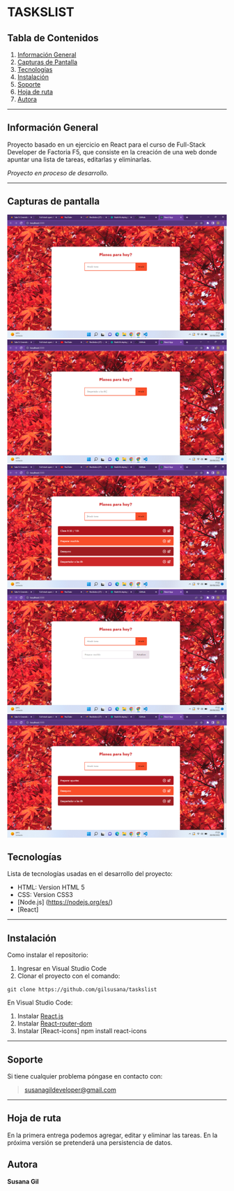 # TASKSLIST

## Tabla de Contenidos

1. [Información General](#información-general)
2. [Capturas de Pantalla](#capturas-de-pantalla)
3. [Tecnologías](#tecnologías)
4. [Instalación](#instalación)
5. [Soporte](#soporte)
6. [Hoja de ruta](#hoja-de-ruta)
7. [Autora](#autora)

***
## Información General

Proyecto basado en un ejercicio en React para el curso de Full-Stack Developer de Factoria F5, que consiste en la creación de una web donde apuntar una lista de tareas, editarlas y eliminarlas.

*Proyecto en proceso de desarrollo.*   

***

## Capturas de pantalla

![tasksinicio](./src/assets/tasksinicio.png)
![taskscrear](./src/assets/taskscrear.png)
![taskscrear3](./src/assets/taskscrear3.png)
![tasksactualizar](./src/assets/tasksactualizar.png)
![tasksactualizar2](./src/assets/tasksactualizar2.png)


## Tecnologías

Lista de tecnologías usadas en el desarrollo del proyecto:

* HTML: Version HTML 5 
* CSS: Version CSS3
* [Node.js] (https://nodejs.org/es/)
* [React] 

***
## Instalación

Como instalar el repositorio:

1. Ingresar en Visual Studio Code
2.  Clonar el proyecto con el comando: 
 ``` 
git clone https://github.com/gilsusana/taskslist

```
En Visual Studio Code:
1. Instalar [React.js](https://es.reactjs.org/)
2. Instalar [React-router-dom](https://reactrouter.com/)
3. Instalar [React-icons] npm install react-icons

***


## Soporte

Si tiene cualquier problema póngase en contacto con: 

>susanagildeveloper@gmail.com
***

## Hoja de ruta

En la primera entrega podemos agregar, editar y eliminar las tareas. En la próxima versión se pretenderá una persistencia de datos.

## Autora

**Susana Gil** 


